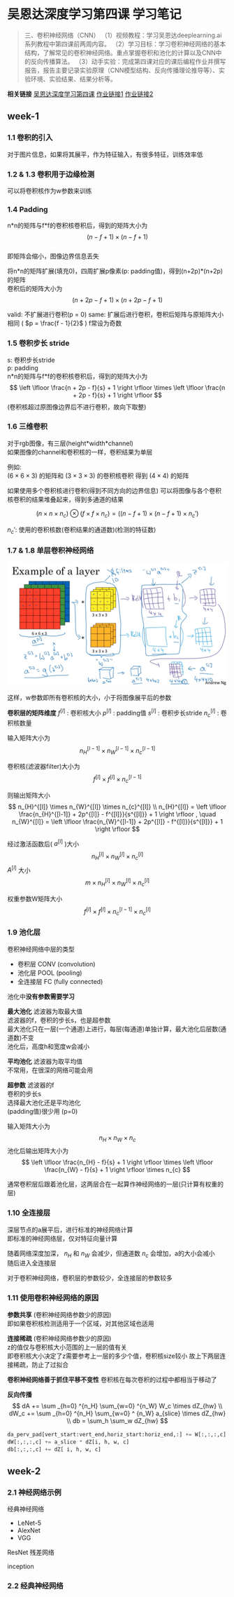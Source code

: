 # 吴恩达深度学习第四课 学习笔记

> 三、卷积神经网络（CNN）
> （1）视频教程：学习吴恩达deeplearning.ai系列教程中第四课前两周内容。
> （2）学习目标：学习卷积神经网络的基本结构，了解常见的卷积神经网络。重点掌握卷积和池化的计算以及CNN中的反向传播算法。
> （3）动手实验：完成第四课对应的课后编程作业并撰写报告，报告主要记录实验原理（CNN模型结构、反向传播理论推导等）、实验环境、实验结果、结果分析等。

**相关链接**
[吴恩达深度学习第四课](https://www.bilibili.com/video/BV1F4411y7o7/)
[作业链接1](https://zhuanlan.zhihu.com/p/95510114)
[作业链接2](https://zhuanlan.zhihu.com/p/354386182)

## week-1

### 1.1 卷积的引入

对于图片信息，如果将其展平，作为特征输入，有很多特征，训练效率低

### 1.2 & 1.3 卷积用于边缘检测

可以将卷积核作为w参数来训练

### 1.4 Padding

n\*n的矩阵与f\*f的卷积核卷积后，得到的矩阵大小为  
$$
(n-f+1) \times (n-f+1)
$$  
即矩阵会缩小，图像边界信息丢失

将n\*n的矩阵扩展(填充0)，四周扩展p像素(p: padding值)，得到(n+2p)\*(n+2p)的矩阵  
卷积后的矩阵大小为  
$$
(n+2p-f+1) \times (n+2p-f+1)
$$

valid: 不扩展进行卷积(p = 0)
same: 扩展后进行卷积，卷积后矩阵与原矩阵大小相同 ( $p = \frac{f - 1}{2}$ ) f常设为奇数

### 1.5 卷积步长 stride

s: 卷积步长stride  
p: padding  
n\*n的矩阵与f\*f的卷积核卷积后，得到的矩阵大小为
$$
\left \lfloor \frac{n + 2p - f}{s} + 1 \right \rfloor \times
\left \lfloor \frac{n + 2p - f}{s} + 1 \right \rfloor
$$
(卷积核超过原图像边界后不进行卷积，故向下取整)

### 1.6 三维卷积

对于rgb图像，有三层(height\*width\*channel)  
如果图像的channel和卷积核的一样，卷积结果为单层

例如:  
$(6 \times 6 \times 3)$ 的矩阵和 $(3 \times 3 \times 3)$ 的卷积核卷积
得到 $(4 \times 4)$ 的矩阵

如果使用多个卷积核进行卷积(得到不同方向的边界信息)
可以将图像与各个卷积核卷积的结果堆叠起来，得到多通道的结果

$$
(n \times n \times n_c) \otimes (f \times f \times n_c) =
((n - f + 1) \times (n - f + 1) \times {n_c}')
$$

${n_c}'$: 使用的卷积核数(卷积结果的通道数)(检测的特征数)

### 1.7 & 1.8 单层卷积神经网络

![1.7](https://github.com/lzsion/image-hosting/blob/master/DeepLearning/Snipaste_2023-10-13_11-10-43.png?raw=true)

<!-- ![1.7](imgs\Snipaste_2023-10-13_11-10-43.png) -->

这样，w参数即所有卷积核的大小，小于将图像展平后的参数

**卷积层的矩阵维度**
$f^{[l]}$ : 卷积核大小
$p^{[l]}$ : padding值
$s^{[l]}$ : 卷积步长stride
$n_{c}^{[l]}$ : 卷积核数量

输入矩阵大小为
$$
n_{H}^{[l-1]} \times n_{W}^{[l-1]} \times n_{c}^{[l-1]}
$$

卷积核(滤波器filter)大小为
$$
f^{[l]} \times f^{[l]} \times n_{c}^{[l-1]}
$$

则输出矩阵大小  
$$
n_{H}^{[l]} \times n_{W}^{[l]} \times n_{c}^{[l]} \\
n_{H}^{[l]} =
\left \lfloor
\frac{n_{H}^{[l-1]} + 2p^{[l]} - f^{[l]}}{s^{[l]}} + 1
\right \rfloor , \quad
n_{W}^{[l]} =
\left \lfloor
\frac{n_{W}^{[l-1]} + 2p^{[l]} - f^{[l]}}{s^{[l]}} + 1
\right \rfloor
$$

经过激活函数后( $a^{[l]}$ )大小
$$
n_{H}^{[l]} \times n_{W}^{[l]} \times n_{c}^{[l]}
$$
$A^{[l]}$ 大小
$$
m \times n_{H}^{[l]} \times n_{W}^{[l]} \times n_{c}^{[l]}
$$

权重参数W矩阵大小
$$
f^{[l]} \times f^{[l]} \times n_{c}^{[l-1]} \times n_{c}^{[l]}
$$

### 1.9 池化层

卷积神经网络中层的类型

- 卷积层 CONV (convolution)
- 池化层 POOL (pooling)
- 全连接层 FC (fully connected)

池化中**没有参数需要学习**  

**最大池化**
滤波器为取最大值  
滤波器的f，卷积的步长s，也是超参数  
最大池化只在一层(一个通道)上进行，每层(每通道)单独计算，最大池化后层数(通道数)不变  
池化后，高度h和宽度w会减小

**平均池化**
滤波器为取平均值  
不常用，在很深的网络可能会用  

**超参数**
滤波器的f  
卷积的步长s  
选择最大池化还是平均池化  
(padding值)很少用 (p=0)  

输入矩阵大小为
$$
n_{H} \times n_{W} \times n_{c}
$$
池化后输出矩阵大小为
$$
\left \lfloor \frac{n_{H} - f}{s} + 1 \right \rfloor \times
\left \lfloor \frac{n_{W} - f}{s} + 1 \right \rfloor \times
n_{c}
$$

通常卷积层后跟着池化层，这两层合在一起算作神经网络的一层(只计算有权重的层)

### 1.10 全连接层

深层节点的a展平后，进行标准的神经网络计算  
即标准的神经网络层，仅对特征向量计算  

随着网络深度加深， $n_H$ 和 $n_W$ 会减少，但通道数 $n_c$ 会增加，a的大小会减小  
随后进入全连接层

对于卷积神经网络，卷积层的参数较少，全连接层的参数较多

### 1.11 使用卷积神经网络的原因

**参数共享**  (卷积神经网络参数少的原因)  
即如果卷积核检测适用于一个区域，对其他区域也适用

**连接稀疏**  (卷积神经网络参数少的原因)  
z的值仅与卷积核大小范围的上一层的值有关  
即卷积核大小决定了z需要参考上一层的多少个值，卷积核size较小
故上下两层连接稀疏，防止了过拟合

**卷积神经网络善于抓住平移不变性**
卷积核在每次卷积的过程中都相当于移动了

**反向传播**
$$
dA += \sum _{h=0} ^{n_H} \sum_{w=0} ^{n_W} W_c \times dZ_{hw} \\
dW_c  += \sum _{h=0} ^{n_H} \sum_{w=0} ^ {n_W} a_{slice} \times dZ_{hw} \\
db = \sum_h \sum_w dZ_{hw}
$$

```python
da_perv_pad[vert_start:vert_end,horiz_start:horiz_end,:] += W[:,:,:,c] * dZ[i,h,w,c]
dW[:,:,:,c] += a_slice * dZ[i, h, w, c]
db[:,:,:,c] += dZ[ i, h, w, c]
```

## week-2

### 2.1 神经网络示例

经典神经网络

- LeNet-5
- AlexNet
- VGG

ResNet 残差网络

inception

### 2.2 经典神经网络
